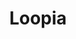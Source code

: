 ---
facebook: https://facebook.com/loopia
instagram: https://instagram.com/loopiaab
linkedin: https://linkedin.com/company/loopia-ab
logohandle: loopiase
sort: loopia
title: Loopia
twitter: https://x.com/loopia
website: https://www.loopia.se/
youtube: https://youtube.com/loopiawebbhotell
---